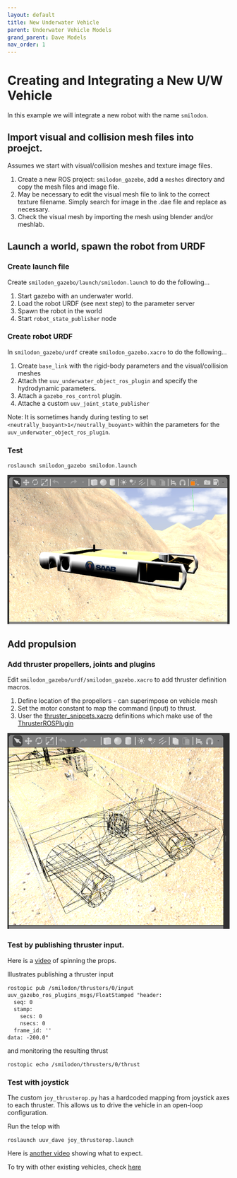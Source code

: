 ```yaml
---
layout: default
title: New Underwater Vehicle
parent: Underwater Vehicle Models
grand_parent: Dave Models
nav_order: 1
---
```



# Creating and Integrating a New U/W Vehicle

In this example we will integrate a new robot with the name `smilodon`.

## Import visual and collision mesh files into proejct.

Assumes we start with visual/collision meshes and texture image files.

1. Create a new ROS project: `smilodon_gazebo`, add a `meshes` directory and copy the mesh files and image file.
2. May be necessary to edit the visual mesh file to link to the correct texture filename.  Simply search for image in the .dae file and replace as necessary.
3. Check the visual mesh by importing the mesh using blender and/or meshlab.

## Launch a world, spawn the robot from URDF

### Create launch file

Create `smilodon_gazebo/launch/smilodon.launch` to do the following...

1. Start gazebo with an underwater world.
2. Load the robot URDF (see next step) to the parameter server
3. Spawn the robot in the world
4. Start `robot_state_publisher` node

### Create robot URDF

In `smilodon_gazebo/urdf` create `smilodon_gazebo.xacro` to do the following...

1. Create `base_link` with the rigid-body parameters and the visual/collision meshes
2. Attach the `uuv_underwater_object_ros_plugin` and specify the hydrodynamic parameters.
3. Attach a `gazebo_ros_control` plugin.
4. Attache a custom `uuv_joint_state_publisher`


Note: It is sometimes handy during testing to set `<neutrally_buoyant>1</neutrally_buoyant>` within the parameters for the `uuv_underwater_object_ros_plugin`.

### Test

```
roslaunch smilodon_gazebo smilodon.launch
```

![smilodon](../images/smilodon1.png)


## Add propulsion

### Add thruster propellers, joints and plugins

Edit `smilodon_gazebo/urdf/smilodon_gazebo.xacro` to add thruster definition macros.
1. Define location of the propellors - can superimpose on vehicle mesh
2. Set the motor constant to map the command (input) to thrust.
3. User the [thruster_snippets.xacro](https://github.com/uuvsimulator/uuv_simulator/blob/master/uuv_gazebo_plugins/uuv_gazebo_ros_plugins/urdf/thruster_snippets.xacro) definitions which make use of the [ThrusterROSPlugin](https://github.com/uuvsimulator/uuv_simulator/blob/master/uuv_gazebo_plugins/uuv_gazebo_ros_plugins/src/ThrusterROSPlugin.cc)

![smilodon_props](../images/smilodon_props.png)

### Test by publishing thruster input.

Here is a [video](https://vimeo.com/456816343) of spinning the props.

Illustrates publishing a thruster input
```
rostopic pub /smilodon/thrusters/0/input uuv_gazebo_ros_plugins_msgs/FloatStamped "header:
  seq: 0
  stamp:
    secs: 0
    nsecs: 0
  frame_id: ''
data: -200.0"
```

and monitoring the resulting thrust

```
rostopic echo /smilodon/thrusters/0/thrust
```

### Test with joystick

The custom `joy_thrusterop.py` has a hardcoded mapping from joystick axes to each thruster.  This allows us to drive the vehicle in an open-loop configuration.

Run the telop with

```
roslaunch uuv_dave joy_thrusterop.launch
```

Here is [another video](https://vimeo.com/456834448) showing what to expect.

To try with other existing vehicles, check [here](dave_models/vehicle_examples)